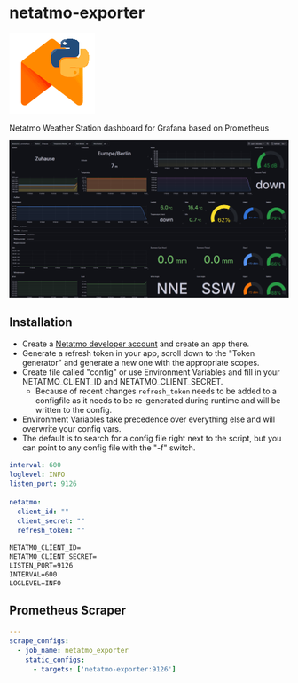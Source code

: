 # netatmo-exporter
![pyatmo](./pyatmo.png)

Netatmo Weather Station dashboard for Grafana based on Prometheus

![screenshot](./screenshot.png)

## Installation
* Create a [Netatmo developer account](https://dev.netatmo.com/apidocumentation) and create an app there.
* Generate a refresh token in your app, scroll down to the "Token generator" and generate a new one with the appropriate scopes.
* Create file called "config" or use Environment Variables and fill in your NETATMO_CLIENT_ID and NETATMO_CLIENT_SECRET.
  * Because of recent changes `refresh_token` needs to be added to a configfile as it needs to be re-generated during runtime and will be written to the config.
* Environment Variables take precedence over everything else and will overwrite your config vars.
* The default is to search for a config file right next to the script, but you can point to any config file with the "-f" switch.

```yaml
interval: 600
loglevel: INFO
listen_port: 9126

netatmo:
  client_id: ""
  client_secret: ""
  refresh_token: ""
```

```
NETATMO_CLIENT_ID=
NETATMO_CLIENT_SECRET=
LISTEN_PORT=9126
INTERVAL=600
LOGLEVEL=INFO
```


## Prometheus Scraper
```yaml
---
scrape_configs:
  - job_name: netatmo_exporter
    static_configs:
      - targets: ['netatmo-exporter:9126']
```
